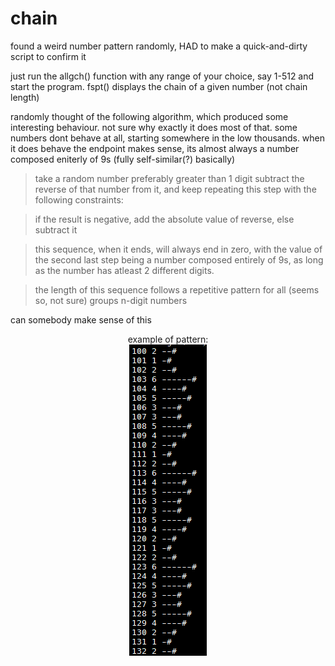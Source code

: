 # chain
found a weird number pattern randomly, HAD to make a quick-and-dirty script to confirm it

just run the allgch() function with any range of your choice, say 1-512 and start the program.
fspt() displays the chain of a given number (not chain length)

randomly thought of the following algorithm, which produced some interesting behaviour. not sure why exactly it does most of that. some numbers dont behave at all, starting somewhere in the low thousands. when it does behave the endpoint makes sense, its almost always a number composed eniterly of 9s (fully self-similar(?) basically)

>take a random number preferably greater than 1 digit
>subtract the reverse of that number from  it, and keep repeating this step with the following constraints:

>if the result is negative, add the absolute value of reverse, else subtract it

>this sequence, when it ends, will always end in zero, with the value of the second last step being a number composed entirely of 9s, as long as the number has atleast 2 different digits.

>the length of this sequence follows a repetitive pattern for all (seems so, not sure) groups n-digit numbers

can somebody make sense of this

<p align='center'>example of pattern:<br>
<img src='unknown.png'></p>

